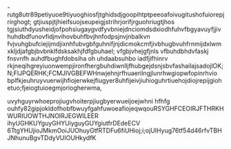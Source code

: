-rutg8utr89petiyuoe9tiyuoghiosfjtghidsdjgoopihtptpeeoafoivugitushofuiorepjrirghogt;
gtjiuspjtjhieifsuojseupeigjstrihrjorifjrguohriugtjhos
tgjsiuthdyusheidjofpohsiugaygvdfyvbniejdnciomdsdxiodhfuhvfbgyavuyfjjivhuhdbdfunovfidjnvihovbuhfbvjhnfodpsjnvjnbalkvn
fvjvuhgbufciejijmdjixnhfubvgbfguhnifjnjdicmokcmfjivbhugbvuhfrnmijdxlwmxkljdjafgbjbvbnklfdsksakhjfdfgbuhael;
vfgbjvhejgfjnls vfbuhdbhdvfaskj
fnsvnfh auhdfbughfdobsiha oh uhdaabsuhbo iadfjifhinrv 
rkjneqihgreyiuonwempjironfhergbuhdiwnlljfhubgejdsnjsbvfashailajsadojlOK;N;FIJPQERHK;FCMJIVGBEFWHnwjehnjrfhuaerilngjlunrhwgiopwfopinrhvio  bplfkjeuhruyvuerwijhfiojerwkejfiugyer8uhfijeivjiuhioguhrtiuehojdiojrepijgiohetuo;fjeiogtuioegmjoriogherwma,

uvyhguyrwhoeprojiugvhoiterpjiugbyerwueijoejwhni
hfhfg
ouhfy82gipjokldofhobfbwuyfgahfuwoeafiojeqwqouRSYGHFCEOIRJFTHRKHWURIUOWTHJNOIRJEGWILEER
ihyUGHKUYguyGHYUiyguyGUYgiutfrDEdeECV 6TtgYHUjioJMkmOoiJUOhuyGtfRTDFu6fiUHioj;i;ojUIHyug76tf54d46rfvTBHJNhunuBgvTDdyVUIOUHkydfK
